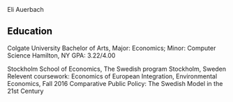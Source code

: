 <head>
Eli Auerbach 
</head>

<h2 style="color:Black;">Education</h2>
<body> 
    <p>
        <a id="section1" >Colgate University</a> 
	Bachelor of Arts, Major: Economics; Minor: Computer Science Hamilton, NY 
        GPA: 3.22/4.00 
    </p>
    

</body>
Stockholm School of Economics, The Swedish program	Stockholm, Sweden
Relevent coursework: Economics of European Integration, Environmental Economics, 	Fall 2016
	                             Comparative Public Policy: The Swedish Model in the 21st Century
